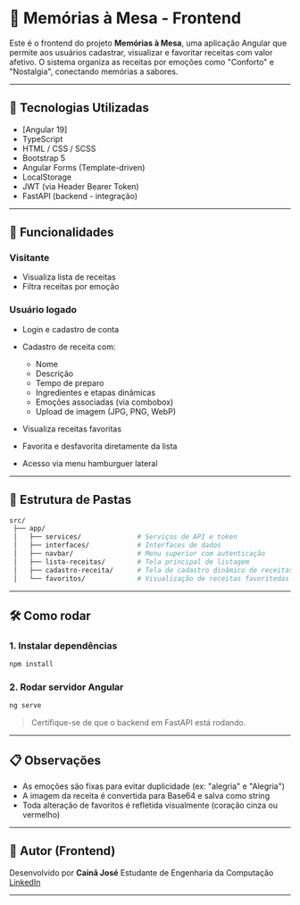 # 📘 Memórias à Mesa - Frontend

Este é o frontend do projeto **Memórias à Mesa**, uma aplicação Angular que permite aos usuários cadastrar, visualizar e favoritar receitas com valor afetivo. O sistema organiza as receitas por emoções como "Conforto" e "Nostalgia", conectando memórias a sabores.

---

## 🧩 Tecnologias Utilizadas

* [Angular 19]
* TypeScript
* HTML / CSS / SCSS
* Bootstrap 5
* Angular Forms (Template-driven)
* LocalStorage
* JWT (via Header Bearer Token)
* FastAPI (backend - integração)

---

## 🚀 Funcionalidades

### Visitante

* Visualiza lista de receitas
* Filtra receitas por emoção

### Usuário logado

* Login e cadastro de conta
* Cadastro de receita com:

  * Nome
  * Descrição
  * Tempo de preparo
  * Ingredientes e etapas dinâmicas
  * Emoções associadas (via combobox)
  * Upload de imagem (JPG, PNG, WebP)
* Visualiza receitas favoritas
* Favorita e desfavorita diretamente da lista
* Acesso via menu hamburguer lateral

---

## 🧠 Estrutura de Pastas

```bash
src/
 ├── app/
 │   ├── services/              # Serviços de API e token
 │   ├── interfaces/            # Interfaces de dados
 │   ├── navbar/                # Menu superior com autenticação
 │   ├── lista-receitas/        # Tela principal de listagem
 │   ├── cadastro-receita/      # Tela de cadastro dinâmico de receitas
 │   └── favoritos/             # Visualização de receitas favoritedas
```

---

## 🛠 Como rodar

### 1. Instalar dependências

```bash
npm install
```

### 2. Rodar servidor Angular

```bash
ng serve
```

> Certifique-se de que o backend em FastAPI está rodando.

---

## 📋 Observações

* As emoções são fixas para evitar duplicidade (ex: "alegria" e "Alegria")
* A imagem da receita é convertida para Base64 e salva como string
* Toda alteração de favoritos é refletida visualmente (coração cinza ou vermelho)

---

## 👤 Autor (Frontend)

Desenvolvido por **Cainã José**
Estudante de Engenharia da Computação
[LinkedIn](https://linkedin.com)

---
